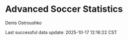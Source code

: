 # Advanced Soccer Statistics
Denis Ostroushko

<!-- gfm -->

Last successful data update: 2025-10-17 12:16:22 CST
